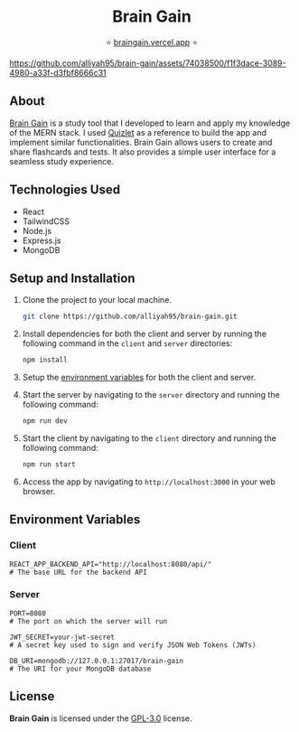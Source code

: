 ## <h1 align="center">Brain Gain</h1>

<div align="center">

⭐ [braingain.vercel.app](https://braingain.vercel.app/) ⭐

</div>

https://github.com/alliyah95/brain-gain/assets/74038500/f1f3dace-3089-4980-a33f-d3fbf8666c31

## About

[Brain Gain](https://braingain.vercel.app/) is a study tool that I developed to learn and apply my knowledge of the MERN stack. I used [Quizlet](https://quizlet.com/) as a reference to build the app and implement similar functionalities. Brain Gain allows users to create and share flashcards and tests. It also provides a simple user interface for a seamless study experience.

## Technologies Used

-   React
-   TailwindCSS
-   Node.js
-   Express.js
-   MongoDB

## Setup and Installation

1. Clone the project to your local machine.

    ```bash
    git clone https://github.com/alliyah95/brain-gain.git
    ```

2. Install dependencies for both the client and server by running the following command in the `client` and `server` directories:

    ```bash
    npm install
    ```

3. Setup the [environment variables](#environment-variables) for both the client and server.

4. Start the server by navigating to the `server` directory and running the following command:

    ```bash
    npm run dev
    ```

5. Start the client by navigating to the `client` directory and running the following command:

    ```bash
    npm run start
    ```

6. Access the app by navigating to `http://localhost:3000` in your web browser.

## Environment Variables

<div id="environment-variables">

### Client

```
REACT_APP_BACKEND_API="http://localhost:8080/api/"
# The base URL for the backend API
```

### Server

```
PORT=8080
# The port on which the server will run

JWT_SECRET=your-jwt-secret
# A secret key used to sign and verify JSON Web Tokens (JWTs)

DB_URI=mongodb://127.0.0.1:27017/brain-gain
# The URI for your MongoDB database
```

</div>

## License

**Brain Gain** is licensed under the [GPL-3.0](https://github.com/ajmsjy/brain-gain/blob/main/LICENSE) license.
